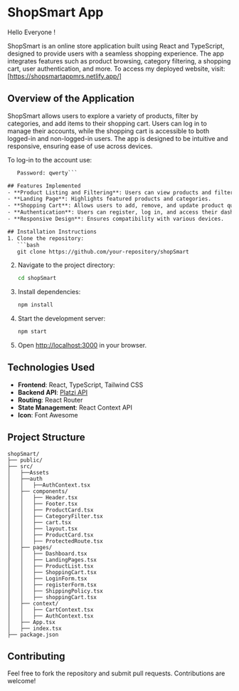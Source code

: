# ShopSmart App

Hello Everyone !

ShopSmart is an online store application built using React and TypeScript, designed to provide users with a seamless shopping experience. The app integrates features such as product browsing, category filtering, a shopping cart, user authentication, and more. To access my deployed website, visit: [https://shopsmartappmrs.netlify.app/]

## Overview of the Application
ShopSmart allows users to explore a variety of products, filter by categories, and add items to their shopping cart. Users can log in to manage their accounts, while the shopping cart is accessible to both logged-in and non-logged-in users. The app is designed to be intuitive and responsive, ensuring ease of use across devices.

To log-in to the account use:

```Email : sutrisno@mail.com
   Password: qwerty``` 

## Features Implemented
- **Product Listing and Filtering**: Users can view products and filter them by categories and price range.
- **Landing Page**: Highlights featured products and categories.
- **Shopping Cart**: Allows users to add, remove, and update product quantities.
- **Authentication**: Users can register, log in, and access their dashboard.
- **Responsive Design**: Ensures compatibility with various devices.

## Installation Instructions
1. Clone the repository:
   ```bash
   git clone https://github.com/your-repository/shopSmart
   ```
2. Navigate to the project directory:
   ```bash
   cd shopSmart
   ```
3. Install dependencies:
   ```bash
   npm install
   ```
4. Start the development server:
   ```bash
   npm start
   ```
5. Open [http://localhost:3000](http://localhost:3000) in your browser.

## Technologies Used
- **Frontend**: React, TypeScript, Tailwind CSS
- **Backend API**: [Platzi API](https://api.escuelajs.co/)
- **Routing**: React Router
- **State Management**: React Context API
- **Icon**: Font Awesome

## Project Structure
```
shopSmart/
├── public/
├── src/
│   ├──Assets
│   ├──auth
│   │   ├──AuthContext.tsx
│   ├── components/
│   │   ├── Header.tsx
│   │   ├── Footer.tsx
│   │   ├── ProductCard.tsx
│   │   ├── CategoryFilter.tsx
│   │   ├── cart.tsx
│   │   ├── layout.tsx
│   │   ├── ProductCard.tsx
│   │   ├── ProtectedRoute.tsx
│   ├── pages/
│   │   ├── Dashboard.tsx
│   │   ├── LandingPages.tsx
│   │   ├── ProductList.tsx
│   │   ├── ShoppingCart.tsx
│   │   ├── LoginForm.tsx
│   │   ├── registerForm.tsx
│   │   ├── ShippingPolicy.tsx
│   │   ├── shoppingCart.tsx
│   ├── context/
│   │   ├── CartContext.tsx
│   │   ├── AuthContext.tsx
│   ├── App.tsx
│   ├── index.tsx
├── package.json
```

## Contributing
Feel free to fork the repository and submit pull requests. Contributions are welcome!



